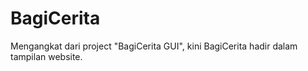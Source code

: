 # BagiCerita
Mengangkat dari project "BagiCerita GUI", kini BagiCerita hadir dalam tampilan website.
